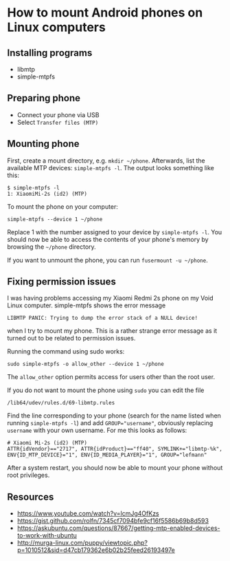 # How to mount Android phones on Linux computers

## Installing programs

* libmtp
* simple-mtpfs

## Preparing phone

* Connect your phone via USB
* Select `Transfer files (MTP)`

## Mounting phone

First, create a mount directory, e.g. `mkdir ~/phone`. Afterwards, list the available MTP devices: `simple-mtpfs -l`. The output looks something like this:

```
$ simple-mtpfs -l
1: XiaomiMi-2s (id2) (MTP)
```

To mount the phone on your computer:

```
simple-mtpfs --device 1 ~/phone
```

Replace 1 with the number assigned to your device by `simple-mtpfs -l`. You should now be able to access the contents of your phone's memory by browsing the `~/phone` directory.

If you want to unmount the phone, you can run `fusermount -u ~/phone`.

## Fixing permission issues

I was having problems accessing my Xiaomi Redmi 2s phone on my Void Linux computer. simple-mtpfs shows the error message

```
LIBMTP PANIC: Trying to dump the error stack of a NULL device!
```

when I try to mount my phone. This is a rather strange error message as it turned out to be related to permission issues.

Running the command using sudo works:

```
sudo simple-mtpfs -o allow_other --device 1 ~/phone
```

The `allow_other` option permits access for users other than the root user.

If you do not want to mount the phone using `sudo` you can edit the file

```
/lib64/udev/rules.d/69-libmtp.rules
```

Find the line corresponding to your phone (search for the name listed when running `simple-mtpfs -l`) and add `GROUP="username"`, obviously replacing `username` with your own username. For me this looks as follows:

```
# Xiaomi Mi-2s (id2) (MTP)
ATTR{idVendor}=="2717", ATTR{idProduct}=="ff40", SYMLINK+="libmtp-%k", ENV{ID_MTP_DEVICE}="1", ENV{ID_MEDIA_PLAYER}="1", GROUP="lefmann"
```

After a system restart, you should now be able to mount your phone without root privileges.

## Resources

* https://www.youtube.com/watch?v=lcmJg4OfKzs
* https://gist.github.com/rolfn/7345cf7094bfe9cf16f5586b69b8d593
* https://askubuntu.com/questions/87667/getting-mtp-enabled-devices-to-work-with-ubuntu
* http://murga-linux.com/puppy/viewtopic.php?p=1010512&sid=d47cb179362e6b02b25feed26193497e
